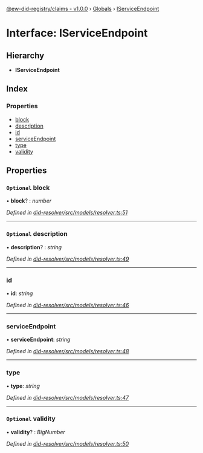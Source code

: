 [@ew-did-registry/claims - v1.0.0](../README.md) › [Globals](../globals.md) › [IServiceEndpoint](iserviceendpoint.md)

# Interface: IServiceEndpoint

## Hierarchy

* **IServiceEndpoint**

## Index

### Properties

* [block](iserviceendpoint.md#optional-block)
* [description](iserviceendpoint.md#optional-description)
* [id](iserviceendpoint.md#id)
* [serviceEndpoint](iserviceendpoint.md#serviceendpoint)
* [type](iserviceendpoint.md#type)
* [validity](iserviceendpoint.md#optional-validity)

## Properties

### `Optional` block

• **block**? : *number*

*Defined in [did-resolver/src/models/resolver.ts:51](https://github.com/energywebfoundation/ew-did-registry/blob/d1c8ba6/packages/did-resolver/src/models/resolver.ts#L51)*

___

### `Optional` description

• **description**? : *string*

*Defined in [did-resolver/src/models/resolver.ts:49](https://github.com/energywebfoundation/ew-did-registry/blob/d1c8ba6/packages/did-resolver/src/models/resolver.ts#L49)*

___

###  id

• **id**: *string*

*Defined in [did-resolver/src/models/resolver.ts:46](https://github.com/energywebfoundation/ew-did-registry/blob/d1c8ba6/packages/did-resolver/src/models/resolver.ts#L46)*

___

###  serviceEndpoint

• **serviceEndpoint**: *string*

*Defined in [did-resolver/src/models/resolver.ts:48](https://github.com/energywebfoundation/ew-did-registry/blob/d1c8ba6/packages/did-resolver/src/models/resolver.ts#L48)*

___

###  type

• **type**: *string*

*Defined in [did-resolver/src/models/resolver.ts:47](https://github.com/energywebfoundation/ew-did-registry/blob/d1c8ba6/packages/did-resolver/src/models/resolver.ts#L47)*

___

### `Optional` validity

• **validity**? : *BigNumber*

*Defined in [did-resolver/src/models/resolver.ts:50](https://github.com/energywebfoundation/ew-did-registry/blob/d1c8ba6/packages/did-resolver/src/models/resolver.ts#L50)*
